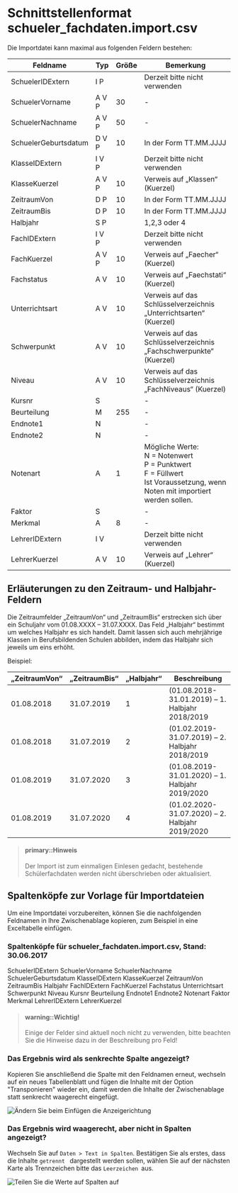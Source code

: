 # Schnittstellenformat schueler_fachdaten.import.csv

Die Importdatei kann maximal aus folgenden Feldern bestehen:

Feldname	|Typ	|Größe	|Bemerkung
--|--|--|--
SchuelerIDExtern|	I P||		Derzeit bitte nicht verwenden
SchuelerVorname|	A V P	|30|-	
SchuelerNachname|	A V P	|50|-	
SchuelerGeburtsdatum|	D V P	|10|	In der Form TT.MM.JJJJ
KlasseIDExtern|	I V P|		|Derzeit bitte nicht verwenden
KlasseKuerzel|	A V P	|10	|Verweis auf „Klassen“ (Kuerzel)
ZeitraumVon	|D P|	10	|In der Form TT.MM.JJJJ
ZeitraumBis	|D P	|10	|In der Form TT.MM.JJJJ
Halbjahr	|S P||		1,2,3 oder 4
FachIDExtern	|I V P	||	Derzeit bitte nicht verwenden
FachKuerzel	|A V P	|10|	Verweis auf „Faecher“ (Kuerzel)
Fachstatus	|A V	|10|	Verweis auf „Faechstati“ (Kuerzel)
Unterrichtsart|A V	|10|	Verweis auf das Schlüsselverzeichnis „Unterrichtsarten“ (Kuerzel)
Schwerpunkt	|A V	|10|	Verweis auf das Schlüsselverzeichnis „Fachschwerpunkte“ (Kuerzel)
Niveau|	A V	|10	|Verweis auf das Schlüsselverzeichnis „FachNiveaus“ (Kuerzel)
Kursnr|	S||	-	
Beurteilung	|M|	255	|-
Endnote1	|N|	|-	
Endnote2	|N|	|-	
Notenart	|A|	1|	Mögliche Werte:<br/>N = Notenwert<br/>P = Punktwert<br/>F = Füllwert<br/>Ist Voraussetzung, wenn Noten mit importiert werden sollen.
Faktor|	S||	-	
Merkmal|	A|	8|	-
LehrerIDExtern	|I V	|	|Derzeit bitte nicht verwenden
LehrerKuerzel	|A V	|10|	Verweis auf „Lehrer“ (Kuerzel)

## Erläuterungen zu den Zeitraum- und Halbjahr- Feldern

Die Zeitraumfelder „ZeitraumVon“ und „ZeitraumBis“ erstrecken sich über ein Schuljahr vom 01.08.XXXX – 31.07.XXXX. Das Feld „Halbjahr“ bestimmt um welches Halbjahr es sich handelt.
Damit lassen sich auch mehrjährige Klassen in Berufsbildenden Schulen abbilden, indem das Halbjahr sich jeweils um eins erhöht. 

Beispiel:

„ZeitraumVon“|	„ZeitraumBis“	|„Halbjahr“	|	Beschreibung
--|--|--|--
01.08.2018 |		31.07.2019	|	1 	|(01.08.2018-31.01.2019) – 1. Halbjahr 2018/2019
01.08.2018 |		31.07.2019	|	2 	|(01.02.2019-31.07.2019) – 2. Halbjahr 2018/2019
01.08.2019 |		31.07.2020	|	3  	|(01.08.2019-31.01.2020) – 1. Halbjahr 2019/2020
01.08.2019 |		31.07.2020     |	4  	|(01.02.2020-31.07.2020) – 2. Halbjahr 2019/2020


> #### primary::Hinweis
>
> Der Import ist zum einmaligen Einlesen gedacht, bestehende Schülerfachdaten werden nicht überschrieben oder aktualisiert.


## Spaltenköpfe zur Vorlage für Importdateien



Um eine Importdatei vorzubereiten, können Sie die nachfolgenden Feldnamen in Ihre Zwischenablage kopieren, zum Beispiel in eine Exceltabelle einfügen. 


### Spaltenköpfe für schueler_fachdaten.import.csv, Stand: 30.06.2017



SchuelerIDExtern
SchuelerVorname
SchuelerNachname
SchuelerGeburtsdatum
KlasseIDExtern
KlasseKuerzel
ZeitraumVon 
ZeitraumBis 
Halbjahr 
FachIDExtern 
FachKuerzel 
Fachstatus 
Unterrichtsart
Schwerpunkt 
Niveau
Kursnr
Beurteilung 
Endnote1 
Endnote2 
Notenart 
Faktor
Merkmal
LehrerIDExtern 
LehrerKuerzel

> #### warning::Wichtig!
>
> Einige der Felder sind aktuell noch nicht zu verwenden, bitte beachten Sie die Hinweise dazu in der Beschreibung pro Feld!



### Das Ergebnis wird als senkrechte Spalte angezeigt?

Kopieren Sie anschließend die Spalte mit den Feldnamen erneut, wechseln auf ein neues Tabellenblatt und fügen die Inhalte mit der Option "Transponieren" wieder ein, damit werden die Inhalte der Zwischenablage statt senkrecht waagerecht eingefügt.

![Ändern Sie beim Einfügen die Anzeigerichtung](/assets/images/importe/magimp-8.png)

### Das Ergebnis wird waagerecht, aber nicht in Spalten angezeigt?

Wechseln Sie auf `Daten > Text in Spalten`. Bestätigen Sie als erstes, dass die Inhalte `getrennt ` dargestellt werden sollen, wählen Sie auf der nächsten Karte als Trennzeichen bitte das ``Leerzeichen ``aus.

![Teilen Sie die Werte auf Spalten auf](/assets/images/importe/magimp-9.png)



